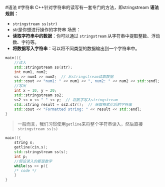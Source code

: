 #语法 #字符串 
C++针对字符串的读写有一套专门的方法，即stringstream
**语法规则：**
- `stringstream ss(str)`
- str是你想进行操作的字符串
场景：
- **读取字符串中的数据**：你可以通过 `stringstream` 从字符串中提取整数、浮动数、字符等。
- **将数据写入字符串**：可以将不同类型的数据输出到一个字符串中。
```cpp
main(){
	//读入
	std::stringstream ss(str);
    int num1, num2;
    ss >> num1 >> num2;  // 从stringstream读取数据
    std::cout << "num1: " << num1 << ", num2: " << num2 << std::endl;
    //写出
    int x = 10, y = 20;
    std::stringstream ss2;
    ss2 << x << " " << y;  // 将数字写入stringstream
    std::string result = ss2.str();  // 获取格式化后的字符串
    std::cout << "Formatted string: " << result << std::endl;
}
```

> 一般而言，我们习惯使用`getline`来将整个字符串读入，然后直接`stringstream ss(s)`

```cpp
main(){
	string s;
	getline(cin,s);
	std::stringstream ss(s);
	int p;
	//假设读入的都是数字
	while(ss >> p){
	/* code */
	}
}
```
